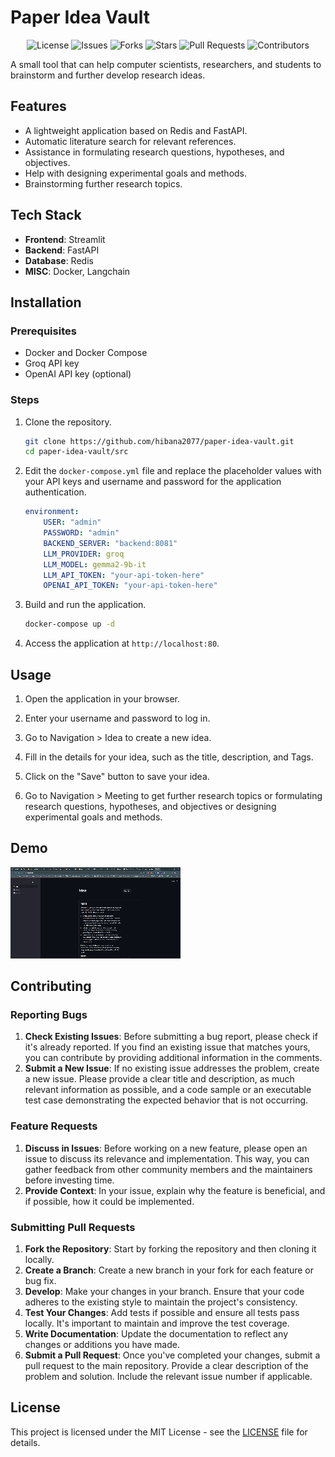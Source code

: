 # Paper Idea Vault

<p align="center">
  <img src="https://img.shields.io/github/license/hibana2077/paper-idea-vault" alt="License">
  <img src="https://img.shields.io/github/issues/hibana2077/paper-idea-vault" alt="Issues">
  <img src="https://img.shields.io/github/forks/hibana2077/paper-idea-vault" alt="Forks">
  <img src="https://img.shields.io/github/stars/hibana2077/paper-idea-vault" alt="Stars">
  <img src="https://img.shields.io/github/issues-pr/hibana2077/paper-idea-vault" alt="Pull Requests">
  <img src="https://img.shields.io/github/contributors/hibana2077/paper-idea-vault" alt="Contributors">
</p>

A small tool that can help computer scientists, researchers, and students to brainstorm and further develop research ideas.

## Features

- A lightweight application based on Redis and FastAPI.
- Automatic literature search for relevant references.
- Assistance in formulating research questions, hypotheses, and objectives.
- Help with designing experimental goals and methods.
- Brainstorming further research topics.

## Tech Stack

- **Frontend**: Streamlit
- **Backend**: FastAPI
- **Database**: Redis
- **MISC**: Docker, Langchain

## Installation

### Prerequisites

- Docker and Docker Compose
- Groq API key
- OpenAI API key (optional)

### Steps

1. Clone the repository.

    ```bash
    git clone https://github.com/hibana2077/paper-idea-vault.git
    cd paper-idea-vault/src
    ```

2. Edit the `docker-compose.yml` file and replace the placeholder values with your API keys and username and password for the application authentication.

    ```yaml
    environment:
        USER: "admin"
        PASSWORD: "admin"
        BACKEND_SERVER: "backend:8081"
        LLM_PROVIDER: groq
        LLM_MODEL: gemma2-9b-it
        LLM_API_TOKEN: "your-api-token-here"
        OPENAI_API_TOKEN: "your-api-token-here"
    ```

3. Build and run the application.

    ```bash
    docker-compose up -d
    ```

4. Access the application at `http://localhost:80`.

## Usage

1. Open the application in your browser.

2. Enter your username and password to log in.

3. Go to Navigation > Idea to create a new idea.

4. Fill in the details for your idea, such as the title, description, and Tags.

5. Click on the "Save" button to save your idea.

6. Go to Navigation > Meeting to get further research topics or formulating research questions, hypotheses, and objectives or designing experimental goals and methods.

## Demo

![Demo](./demo_data/demo_gif/demo_video.gif)

## Contributing

### Reporting Bugs

1. **Check Existing Issues**: Before submitting a bug report, please check if it's already reported. If you find an existing issue that matches yours, you can contribute by providing additional information in the comments.
2. **Submit a New Issue**: If no existing issue addresses the problem, create a new issue. Please provide a clear title and description, as much relevant information as possible, and a code sample or an executable test case demonstrating the expected behavior that is not occurring.

### Feature Requests

1. **Discuss in Issues**: Before working on a new feature, please open an issue to discuss its relevance and implementation. This way, you can gather feedback from other community members and the maintainers before investing time.
2. **Provide Context**: In your issue, explain why the feature is beneficial, and if possible, how it could be implemented.

### Submitting Pull Requests

1. **Fork the Repository**: Start by forking the repository and then cloning it locally.
2. **Create a Branch**: Create a new branch in your fork for each feature or bug fix.
3. **Develop**: Make your changes in your branch. Ensure that your code adheres to the existing style to maintain the project's consistency.
4. **Test Your Changes**: Add tests if possible and ensure all tests pass locally. It's important to maintain and improve the test coverage.
5. **Write Documentation**: Update the documentation to reflect any changes or additions you have made.
6. **Submit a Pull Request**: Once you've completed your changes, submit a pull request to the main repository. Provide a clear description of the problem and solution. Include the relevant issue number if applicable.

## License

This project is licensed under the MIT License - see the [LICENSE](LICENSE) file for details.